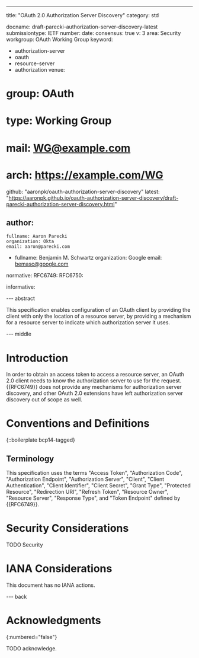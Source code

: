 ---
title: "OAuth 2.0 Authorization Server Discovery"
category: std

docname: draft-parecki-authorization-server-discovery-latest
submissiontype: IETF
number:
date:
consensus: true
v: 3
area: Security
workgroup: OAuth Working Group
keyword:
 - authorization-server
 - oauth
 - resource-server
 - authorization
venue:
#  group: OAuth
#  type: Working Group
#  mail: WG@example.com
#  arch: https://example.com/WG
  github: "aaronpk/oauth-authorization-server-discovery"
  latest: "https://aaronpk.github.io/oauth-authorization-server-discovery/draft-parecki-authorization-server-discovery.html"

author:
  -
    fullname: Aaron Parecki
    organization: Okta
    email: aaron@parecki.com
  -
    fullname: Benjamin M. Schwartz
    organization: Google
    email: bemasc@google.com

normative:
  RFC6749:
  RFC6750:

informative:


--- abstract

This specification enables configuration of an OAuth client by providing the client with only the location of a resource server, by providing a mechanism for a resource server to indicate which authorization server it uses.


--- middle

# Introduction

In order to obtain an access token to access a resource server, an OAuth 2.0 client needs to know the authorization server to use for the request. {{RFC6749}} does not provide any mechanisms for authorization server discovery, and other OAuth 2.0 extensions have left authorization server discovery out of scope as well.


# Conventions and Definitions

{::boilerplate bcp14-tagged}

## Terminology

This specification uses the terms "Access Token", "Authorization Code",
"Authorization Endpoint", "Authorization Server", "Client", "Client Authentication",
"Client Identifier", "Client Secret", "Grant Type", "Protected Resource",
"Redirection URI", "Refresh Token", "Resource Owner", "Resource Server", "Response Type",
and "Token Endpoint" defined by {{RFC6749}}.


# Security Considerations

TODO Security


# IANA Considerations

This document has no IANA actions.


--- back

# Acknowledgments
{:numbered="false"}

TODO acknowledge.

